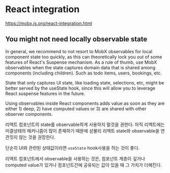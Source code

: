 # React integration
https://mobx.js.org/react-integration.html

## You might not need locally observable state
In general, we recommend to not resort to MobX observables for local component state too quickly, as this can theoretically lock you out of some features of React's Suspense mechanism. As a rule of thumb, use MobX observables when the state captures domain data that is shared among components (including children). Such as todo items, users, bookings, etc.  

State that only captures UI state, like loading state, selections, etc, might be better served by the useState hook, since this will allow you to leverage React suspense features in the future.  

Using observables inside React components adds value as soon as they are either 1) deep, 2) have computed values or 3) are shared with other observer components.

리액트 컴포넌트의 state를 observable하게 사용하지 말것을 권한다. 아직 리액트에는 미결상태의 매커니즘이 많이 존재하기 때문에 섣불리 리액트 state와 observable을 연관짓지 않는 것을 권장한다.  

단순히 UI와 관련된 상태값이라면 `useState` hook사용을 하는 것이 좋다.  

리액트 컴포넌트에서 observable을 사용하는 것은, 컴포넌트 계층이 깊거나 computed value가 있거나 컴포넌트간에 공유되는 값이 있을 때 그 가치가 더해진다.
